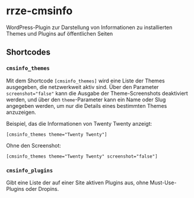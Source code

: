 # rrze-cmsinfo
WordPress-Plugin zur Darstellung von Informationen zu installierten Themes und Plugins auf öffentlichen Seiten

## Shortcodes

### `cmsinfo_themes`

Mit dem Shortcode `[cmsinfo_themes]` wird eine Liste der Themes ausgegeben, die netzwerkweit aktiv sind. Über den Parameter `screenshot="false"` kann die Ausgabe der Theme-Screenshots deaktiviert werden, und über den `theme`-Parameter kann ein Name oder Slug angegeben werden, um nur die Details eines bestimmten Themes anzuzeigen.

Beispiel, das die Informationen von Twenty Twenty anzeigt:

```
[cmsinfo_themes theme="Twenty Twenty"]
```

Ohne den Screenshot:

```
[cmsinfo_themes theme="Twenty Twenty" screenshot="false"]
```

### `cmsinfo_plugins`

Gibt eine Liste der auf einer Site aktiven Plugins aus, ohne Must-Use-Plugins oder Dropins.
